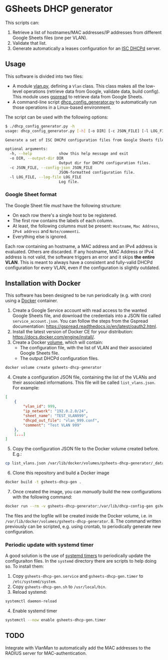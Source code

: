 # GSheets DHCP generator

This scripts can:
1. Retrieve a list of hostnames/MAC addresses/IP addresses from different Google Sheets files (one per VLAN).
2. Validate that list.
3. Generate automatically a leases configuration for an [ISC DHCPd](https://www.isc.org/dhcp/) server.

## Usage

This software is divided into two files:
- A module [vlan.py](vlan.py), defining a `Vlan` class. This class makes all the low-level operations (retrieve data from Google, validate data, build config).
  This module uses [gspread](https://pypi.org/project/gspread/) to retrieve data from Google Sheets.
- A command-line script [dhcp_config_generator.py](dhcp_config_generator.py) to automatically run those operations in a Linux-based environment.

The script can be used with the following options:
```bash
$ ./dhcp_config_generator.py -h
usage: dhcp_config_generator.py [-h] [-o DIR] [-c JSON_FILE] [-l LOG_FILE]

Generate a set of ISC DHCPd configuration files from Google Sheets files.

optional arguments:
  -h, --help            show this help message and exit
  -o DIR, --output-dir DIR
                        Output dir for DHCPd configuration files.
  -c JSON_FILE, --config-json JSON_FILE
                        JSON-formatted configuration file.
  -l LOG_FILE, --log-file LOG_FILE
                        Log file.
```

### Google Sheet format
The Google Sheet file *must* have the following structure:
- On each row there's a single host to be registered.
- The first row contains the labels of each column.
- At least, the following columns must be present: `Hostname`, `Mac Address`, `IPv4 address` and `Note/commenti`.
- Everything else is ignored.

Each row containing an hostname, a MAC address and an IPv4 address is evaluated. Others are discarded.
If any hostname, MAC Address or IPv4 address is not valid, the software triggers an error and it
skips **the entire VLAN**. This is meant to always have a consistent and fully-valid DHCPd configuration for every VLAN,
even if the configuration is slightly outdated.

## Installation with Docker
This software has been designed to be run periodically (e.g. with cron) using a [Docker](https://www.docker.com/) container.

1. Create a Google Service account with read access to the wanted Google Sheets file, and download the credentials into a JSON
   file called `service_account.json`. You can follow the steps from the Gspread documentation: https://gspread.readthedocs.io/en/latest/oauth2.html.
2. Install the latest version of Docker CE for your distribution: https://docs.docker.com/engine/install/.
3. Create a Docker [volume](https://docs.docker.com/storage/volumes/), which will contain:
   - The configuration file, with the list of VLAN and their associated Google Sheets file.
   - The output DHCPd configuration files.
```bash
docker volume create gsheets-dhcp-generator   
```
4. Create a configuration JSON file, containing the list of the VLANs and their associated informations. This file will be called `list_vlans.json`. For example:
```json
[
    {
        "vlan_id": 999,
        "ip_network": "192.0.2.0/24",
        "sheet_name": "TEST_VLAN999",
        "dhcpd_out_file": "vlan_999.conf",
        "comment": "Test VLAN 999"    
    },
    [...]
]
```
5. Copy the configuration JSON file to the Docker volume created before. E.g.:
```bash
cp list_vlans.json /var/lib/docker/volumes/gsheets-dhcp-generator/_data
```
6. Clone this repository and build a Docker image
```bash
docker build -t gsheets-dhcp-gen .
```
7. Once created the image, you can *manually* build the new configurations with the following command:
```bash
docker run --rm -v gsheets-dhcp-generator:/var/lib/dhcp-config-gen gsheets-dhcp-gen
```
  The files and the logfile will be created inside the Docker volume, i.e. in `/var/lib/docker/volumes/gsheets-dhcp-generator`.
8. The command written previously can be scripted, e.g. using crontab, to periodically generate new configuration.

### Periodic update with systemd timer
A good solution is the use of [systemd timers](https://wiki.archlinux.org/index.php/Systemd/Timers) to periodically
update the configuraiton files. In the `systemd` directory there are scripts to help doing so. To install them:
1. Copy `gsheets-dhcp-gen.service` and `gsheets-dhcp-gen.timer` to `/etc/systemd/system`.
2. Copy `gsheets-dhcp-gen.sh` to `/usr/local/bin`.
3. Reload systemd:
```bash
systemctl daemon-reload
```
4. Enable systemd timer
```bash
systemctl --now enable gsheets-dhcp-gen.timer
```

## TODO
Integrate with VlanMan to automatically add the MAC addresses to the RADIUS server for MAC-authentication.
